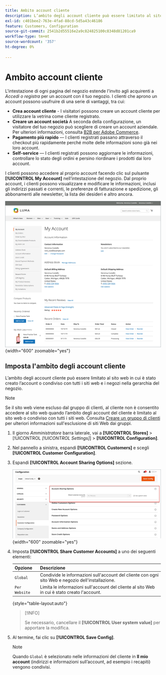 ```yaml
---
title: Ambito account cliente
description: L’ambito degli account cliente può essere limitato al sito web in cui è stato creato l’account o condiviso con tutti i siti web e i negozi nella gerarchia del negozio.
exl-id: c401bee2-763e-4fad-88cd-5d5a43c46186
feature: Customers, Configuration
source-git-commit: 2541b2d55516e2a9c824825100c8348d81201ca9
workflow-type: tm+mt
source-wordcount: '357'
ht-degree: 0%

---
```


# Ambito account cliente

L&#39;intestazione di ogni pagina del negozio estende l&#39;invito agli acquirenti a _Accedi o registra_ per un account con il tuo negozio. I clienti che aprono un account possono usufruire di una serie di vantaggi, tra cui:

* **Crea account cliente** - I visitatori possono creare un account cliente per utilizzare la vetrina come cliente registrato.
* **Creare un account società** A seconda della configurazione, un visitatore del tuo negozio può scegliere di creare un account aziendale. Per ulteriori informazioni, consulta [B2B per Adobe Commerce](../b2b/introduction.md).
* **Pagamento più rapido** — I clienti registrati passano attraverso il checkout più rapidamente perché molte delle informazioni sono già nei loro account.
* **Self-service** — I clienti registrati possono aggiornare le informazioni, controllare lo stato degli ordini e persino riordinare i prodotti dai loro account.

I clienti possono accedere al proprio account facendo clic sul pulsante **[!UICONTROL My Account]** nell’intestazione del negozio. Dal proprio account, i clienti possono visualizzare e modificare le informazioni, inclusi gli indirizzi passati e correnti, le preferenze di fatturazione e spedizione, gli abbonamenti alle newsletter, la lista dei desideri e altro ancora.

![Il mio account](assets/account-dashboard-my-account.png){width="600" zoomable="yes"}

## Imposta l&#39;ambito degli account cliente

L’ambito degli account cliente può essere limitato al sito web in cui è stato creato l’account o condiviso con tutti i siti web e i negozi nella gerarchia del negozio.

>[!NOTE]
>
>Se il sito web viene escluso dal gruppo di clienti, al cliente non è consentito accedere al sito web quando l’ambito degli account del cliente è limitato al sito web o condiviso con tutti i siti web. Consulta [Creare un gruppo di clienti](customer-groups.md#create-a-customer-group) per ulteriori informazioni sull&#39;esclusione di siti Web dai gruppi.

1. Il giorno _Amministratore_ barra laterale, vai a **[!UICONTROL Stores]** > [!UICONTROL _[!UICONTROL Settings]_] > **[!UICONTROL Configuration]**.

1. Nel pannello a sinistra, espandi **[!UICONTROL Customers]** e scegli **[!UICONTROL Customer Configuration]**.

1. Espandi **[!UICONTROL Account Sharing Options]** sezione.

   ![Opzioni di condivisione account](assets/customer-configuration-account-sharing-options.png){width="600" zoomable="yes"}

1. Imposta **[!UICONTROL Share Customer Accounts]** a uno dei seguenti elementi:

   | Opzione | Descrizione |
   | --- | --- |
   | `Global` | Condivide le informazioni sull&#39;account del cliente con ogni sito Web e negozio dell&#39;installazione. |
   | `Per Website` | Limita le informazioni sull&#39;account del cliente al sito Web in cui è stato creato l&#39;account. |

   {style="table-layout:auto"}

   >[!INFO]
   >
   > Se necessario, cancellare il **[!UICONTROL User system value]** per apportare la modifica.

1. Al termine, fai clic su **[!UICONTROL Save Config]**.

   >[!NOTE]
   >
   >Quando `Global` è selezionato nelle informazioni del cliente in **Il mio account** (indirizzi e informazioni sull’account, ad esempio i recapiti) vengono condivisi.
